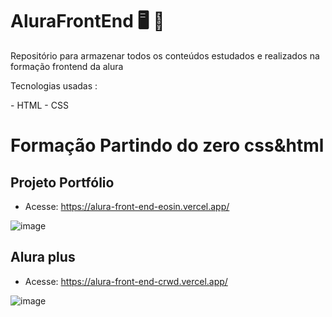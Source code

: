 # AluraFrontEnd 🖥️ 🎨
Repositório para armazenar todos os conteúdos estudados e realizados na formação frontend da alura

<p>Tecnologias usadas : </p>
- HTML
- CSS

# Formação Partindo do zero css&html

<h2> Projeto Portfólio </h2>

- Acesse: https://alura-front-end-eosin.vercel.app/

![image](https://github.com/LeonardoAndrad3/AluraFrontEnd/assets/78766172/0d524e35-28f8-44f5-8b50-72b76679cf71)

<h2>Alura plus</h2>

- Acesse: https://alura-front-end-crwd.vercel.app/

![image](https://github.com/LeonardoAndrad3/AluraFrontEnd/assets/78766172/da7c9ae8-35b5-4bf7-beff-c5540beb67ee)

